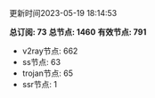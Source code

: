 更新时间2023-05-19 18:14:53

**总订阅: 73**
**总节点: 1460**
**有效节点: 791**
- v2ray节点: 662
- ss节点: 63
- trojan节点: 65
- ssr节点: 1
